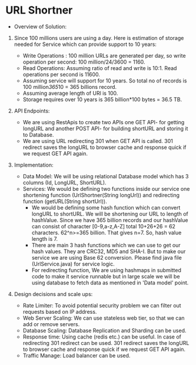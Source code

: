# URL Shortner
- Overview of Solution:

1. Since 100 millions users are using a day. Here is estimation of storage needed for Service which can provide support to 10 years:
    - Write Operations : 100 million URLs are generated per day, so write operation per second: 100 million/24/3600 = 1160.
    - Read Operations: Assuming ratio of read and write is 10:1. Read operations per second is 11600.
    - Assuming service will support for 10 years. So total no of records is 100 million*365*10 = 365 billions record.
    - Assuming average length of URl is 100.
    - Storage requires over 10 years is 365 billion*100 bytes = 36.5 TB.
  
2. API Endpoints:
    - We are using RestApis to create two APIs one GET API- for getting longURL and another POST API- for building shortURL and storing it to Database.
    - We are using URL redirecting 301 when GET API is called. 301 redirect saves the longURL to browser cache and response quick if we request GET API again.

3. Implementation:
    - Data Model: We will be using relational Database model which has 3 columns (Id, LongURL, ShortURL).
    - Services: We would be defining two functions inside our service one shortening function (UrlShortner(String longUrl)) and redirecting function (getURL(String shortUrl)).
      - We would be defining some hash function which can convert longURL to shortURL. We will be shortening our URL to length of hashValue. Since we have 365 billion records and our hashValue can consist of character [0-9,a-z,A-Z] total 10+26+26 = 62 characters. 62^n>=365 billion. That gives n=7. So, hash value length is 7.
      - There are main 3 hash functions which we can use to get our hash values. They are CRC32, MD5 and SHA-I. But to make our service we are using Base 62 conversion. Please find java file (UrlService.java) for service logic. 
      - For redirecting function, We are using hashmaps in submitted code to make it service runnable but in large scale we will be using database to fetch data as mentioned in 'Data model' point.

4. Design decisions and scale ups:
    - Rate Limiter: To avoid potential security problem we can filter out requests based on IP address.
    - Web Server Scaling: We can use stateless web tier, so that we can add or remove servers.
    - Database Scaling: Database Replication and Sharding can be used.
    - Response time: Using cache (redis etc.) can be useful. In case of redirecting 301 redirect can be used. 301 redirect saves the longURL to browser cache and response quick if we request GET API again.
    - Traffic Manage: Load balancer can be used.

